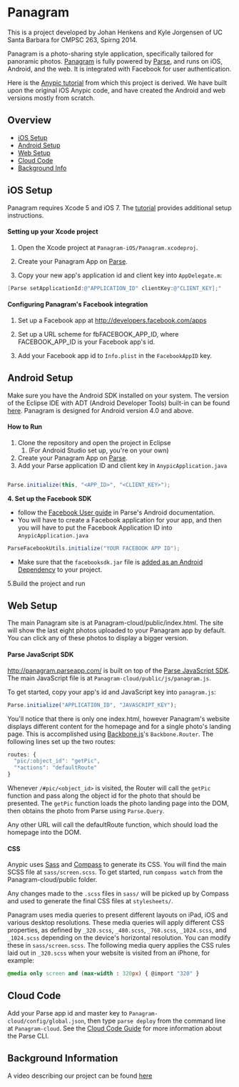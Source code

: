 # Panagram

This is a project developed by Johan Henkens and Kyle Jorgensen of UC Santa Barbara for CMPSC 263, Spirng 2014.

Panagram is a photo-sharing style application, specifically tailored for panoramic photos. [Panagram](http://panagram.parseapp.com/#) is fully powered by [Parse](https://parse.com), and runs on iOS, Android, and the web. It is integrated with Facebook for user authentication. 

Here is the [Anypic tutorial](https://parse.com/tutorials/anypic) from which this project is derived. We have built upon the original iOS Anypic code, and have created the Android and web versions mostly from scratch. 

## Overview
* [iOS Setup](#ios-setup)
* [Android Setup](#android-setup)
* [Web Setup](#web-setup)
* [Cloud Code](#cloud-code)
* [Background Info](#background-information)

## iOS Setup

Panagram requires Xcode 5 and iOS 7. The [tutorial](https://parse.com/tutorials/anypic) provides additional setup instructions.

#### Setting up your Xcode project

1. Open the Xcode project at `Panagram-iOS/Panagram.xcodeproj`.

2. Create your Panagram App on [Parse](https://parse.com/apps).

3. Copy your new app's application id and client key into `AppDelegate.m`:

```objective-c
[Parse setApplicationId:@"APPLICATION_ID" clientKey:@"CLIENT_KEY];"
```

#### Configuring Panagram's Facebook integration

1. Set up a Facebook app at http://developers.facebook.com/apps

2. Set up a URL scheme for fbFACEBOOK_APP_ID, where FACEBOOK_APP_ID is your Facebook app's id. 

3. Add your Facebook app id to `Info.plist` in the `FacebookAppID` key.

## Android Setup

Make sure you have the Android SDK installed on your system. The version of the Eclipse IDE with ADT (Android Developer Tools) built-in can be found [here](http://developer.android.com/sdk/index.html). Panagram is designed for Android version 4.0 and above. 

#### How to Run

1. Clone the repository and open the project in Eclipse 
	1. (For Android Studio set up, you're on your own) 
2. Create your Panagram App on [Parse](https://parse.com/apps).
3. Add your Parse application ID and client key in `AnypicApplication.java`
```java

Parse.initialize(this, "<APP_ID>", "<CLIENT_KEY>");
```
**4. Set up the Facebook SDK**

* follow the [Facebook User guide](https://www.parse.com/docs/android_guide#fbusers) in Parse's Android documentation. 
* You will have to create a Facebook application for your app, and then you will have to put the Facebook Application ID into `AnypicApplication.java`

```java
ParseFacebookUtils.initialize("YOUR FACEBOOK APP ID");
```

* Make sure that the `facebooksdk.jar` file is [added as an Android Dependency](http://stackoverflow.com/questions/20355971/how-do-i-add-a-new-library-to-android-dependencies-using-eclipse-adt) to your project.

5.Build the project and run

## Web Setup 

The main Panagram site is at Panagram-cloud/public/index.html. The site will show the last eight photos uploaded to your Panagram app by default. You can click any of these photos to display a bigger version.


#### Parse JavaScript SDK

http://panagram.parseapp.com/ is built on top of the [Parse JavaScript SDK](https://parse.com/docs/js_guide). The main JavaScript file is at `Panagram-cloud/public/js/panagram.js`.

To get started, copy your app's id and JavaScript key into `panagram.js`:

```javascript
Parse.initialize("APPLICATION_ID", "JAVASCRIPT_KEY");
```

You'll notice that there is only one index.html, however Panagram's website displays different content for the homepage and for a single photo's landing page. This is accomplished using [Backbone.js](http://backbonejs.org/)'s `Backbone.Router`. The following lines set up the two routes:

```javascript
routes: {
  "pic/:object_id": "getPic",
  "*actions": "defaultRoute"
}
``` 

Whenever `/#pic/<object_id>` is visited, the Router will call the `getPic` function and pass along the object id for the photo that should be presented. The `getPic` function loads the photo landing page into the DOM, then obtains the photo from Parse using `Parse.Query`.

Any other URL will call the defaultRoute function, which should load the homepage into the DOM.

#### CSS

Anypic uses [Sass](http://sass-lang.com/) and [Compass](http://compass-style.org/) to generate its CSS. You will find the main SCSS file at `sass/screen.scss`. To get started, run `compass watch` from the Panagram-cloud/public folder.

Any changes made to the `.scss` files in `sass/` will be picked up by Compass and used to generate the final CSS files at `stylesheets/`.

Panagram uses media queries to present different layouts on iPad, iOS and various desktop resolutions. These media queries will apply different CSS properties, as defined by `_320.scss`, `_480.scss`, `_768.scss`, `_1024.scss`, and `_1024.scss` depending on the device's horizontal resolution. You can modify these in `sass/screen.scss`. The following media query applies the CSS rules laid out in `_320.scss` when your website is visited from an iPhone, for example:

```sass
@media only screen and (max-width : 320px) { @import "320" }
```

## Cloud Code

Add your Parse app id and master key to `Panagram-cloud/config/global.json`, then type `parse deploy` from the command line at `Panagram-cloud`. See the [Cloud Code Guide](https://parse.com/docs/cloud_code_guide#clt) for more information about the Parse CLI.

## Background Information

A video describing our project can be found [here](https://www.youtube.com/watch?v=xLdTZYzK_j4)
